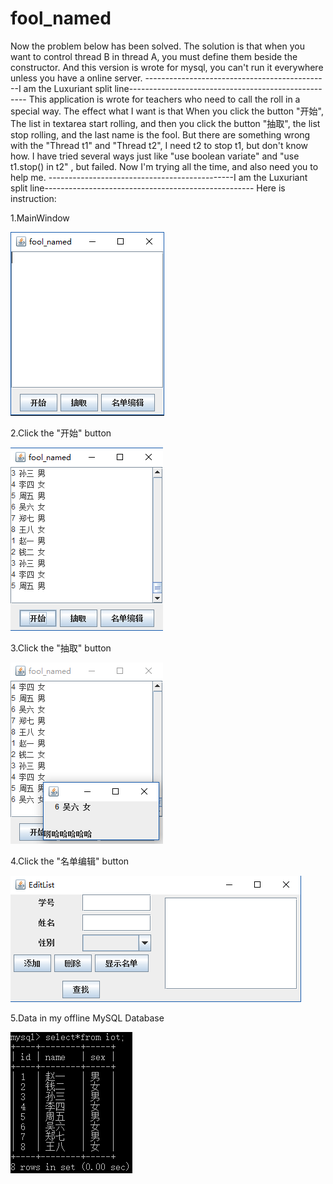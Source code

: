 # fool_named

Now the problem below has been solved.
The solution is that when you want to control thread B in thread A, you must define them beside the constructor.
And this version is wrote for mysql, you can't run it everywhere unless you have a online server.
----------------------------------------------I am the Luxuriant split line----------------------------------------------------
This application is wrote for teachers who need to call the roll in a special way.
The effect what I want is that When you click the button "开始", The list in textarea start rolling, and then you click the button "抽取", the list stop rolling, and the last name is the fool.
But there are something wrong with the "Thread t1" and "Thread t2", I need t2 to stop t1, but don't know how. I have tried several ways just like "use boolean variate" and "use t1.stop() in t2" , but failed.
Now I'm trying all the time, and also need you to help me.
----------------------------------------------I am the Luxuriant split line----------------------------------------------------
Here is instruction:

1.MainWindow

![image](./pic/MainWindow.png)

2.Click the "开始" button

![image](./pic/ClickStart.png)

3.Click the "抽取" button

![image](./pic/ClickSelect.png)

4.Click the "名单编辑" button

![image](./pic/EditList.png)

5.Data in my offline MySQL Database

![image](./pic/Data.png)
